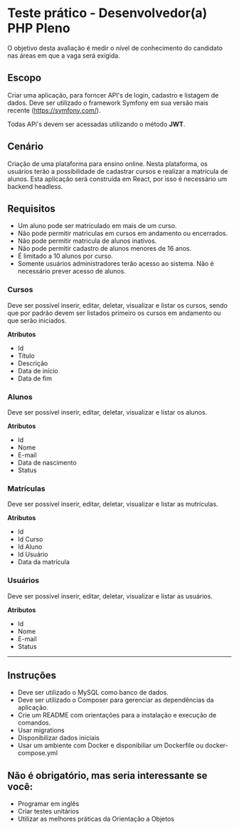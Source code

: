 # Teste prático - Desenvolvedor(a) PHP Pleno

O objetivo desta avaliação é medir o nível de conhecimento do candidato nas áreas em que a vaga será exigida.

## Escopo

Criar uma aplicação, para forncer API's de login, cadastro e listagem de dados. Deve ser utilizado o framework Symfony em sua versão mais recente (https://symfony.com/).

Todas APi's devem ser acessadas utilizando o método **JWT**.

## Cenário

Criação de uma plataforma para ensino online. Nesta plataforma, os usuários terão a possibilidade de cadastrar cursos e realizar a matrícula de alunos. Esta aplicação será construída em React, por isso é necessário um backend headless.

## Requisitos

* Um aluno pode ser matriculado em mais de um curso.
* Não pode permitir matriculas em cursos em andamento ou encerrados.
* Não pode permitir matricula de alunos inativos.
* Não pode permitir cadastro de alunos menores de 16 anos.
* É limitado a 10 alunos por curso.
* Somente usuários administradores terão acesso ao sistema. Não é necessário prever acesso de alunos.

### Cursos

Deve ser possível inserir, editar, deletar, visualizar e listar os cursos, sendo que por padrão devem ser listados primeiro os cursos em andamento ou que serão iniciados.

**Atributos**
* Id
* Título
* Descrição
* Data de início
* Data de fim

### Alunos

Deve ser possível inserir, editar, deletar, visualizar e listar os alunos. 

**Atributos**
* Id
* Nome
* E-mail
* Data de nascimento
* Status

### Matrículas

Deve ser possível inserir, editar, deletar, visualizar e listar as mutrículas.

**Atributos**
* Id
* Id Curso
* Id Aluno
* Id Usuário
* Data da matrícula

### Usuários

Deve ser possível inserir, editar, deletar, visualizar e listar as usuários.

**Atributos**
* Id
* Nome
* E-mail
* Status

---

## Instruções
* Deve ser utilizado o MySQL como banco de dados.
* Deve ser utilizado o Composer para gerenciar as dependências da aplicação.
* Crie um README com orientações para a instalação e execução de comandos.
* Usar migrations
* Disponibilizar dados iniciais
* Usar um ambiente com Docker e disponibiliar um Dockerfile ou docker-compose.yml

## Não é obrigatório, mas seria interessante se você:
* Programar em inglês
* Criar testes unitários
* Utilizar as melhores práticas da Orientação a Objetos